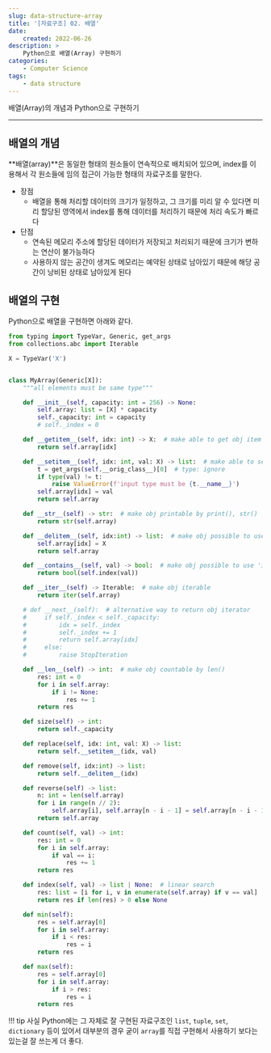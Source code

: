 ```yaml
---
slug: data-structure-array
title: '[자료구조] 02. 배열'
date:
    created: 2022-06-26
description: >
    Python으로 배열(Array) 구현하기
categories:
    - Computer Science
tags:
    - data structure
---
```


배열(Array)의 개념과 Python으로 구현하기  

<!-- more -->

---

## 배열의 개념

**배열(array)**은 동일한 형태의 원소들이 연속적으로 배치되어 있으며, index를 이용해서 각 원소들에 임의 접근이 가능한 형태의 자료구조를 말한다.  

- 장점
    - 배열을 통해 처리할 데이터의 크기가 일정하고, 그 크기를 미리 알 수 있다면 미리 할당된 영역에서 index를 통해 데이터를 처리하기 때문에 처리 속도가 빠르다
- 단점
    - 연속된 메모리 주소에 할당된 데이터가 저장되고 처리되기 때문에 크기가 변하는 연산이 불가능하다
    - 사용하지 않는 공간이 생겨도 메모리는 예약된 상태로 남아있기 때문에 해당 공간이 낭비된 상태로 남아있게 된다

## 배열의 구현

Python으로 배열을 구현하면 아래와 같다.  

```python
from typing import TypeVar, Generic, get_args
from collections.abc import Iterable

X = TypeVar('X')


class MyArray(Generic[X]):
    """all elements must be same type"""

    def __init__(self, capacity: int = 256) -> None:
        self.array: list = [X] * capacity
        self._capacity: int = capacity
        # self._index = 0

    def __getitem__(self, idx: int) -> X:  # make able to get obj item by indexing
        return self.array[idx]

    def __setitem__(self, idx: int, val: X) -> list:  # make able to set obj item by indexing
        t = get_args(self.__orig_class__)[0]  # type: ignore
        if type(val) != t:
            raise ValueError(f'input type must be {t.__name__}')
        self.array[idx] = val
        return self.array

    def __str__(self) -> str:  # make obj printable by print(), str()
        return str(self.array)

    def __delitem__(self, idx:int) -> list:  # make obj possible to use 'del' statement
        self.array[idx] = X
        return self.array

    def __contains__(self, val) -> bool:  # make obj possible to use 'in' operator
        return bool(self.index(val))

    def __iter__(self) -> Iterable:  # make obj iterable
        return iter(self.array)

    # def __next__(self):  # alternative way to return obj iterator
    #     if self._index < self._capacity:
    #         idx = self._index
    #         self._index += 1
    #         return self.array[idx]
    #     else:
    #         raise StopIteration

    def __len__(self) -> int:  # make obj countable by len()
        res: int = 0
        for i in self.array:
            if i != None:
                res += 1
        return res

    def size(self) -> int:
        return self._capacity

    def replace(self, idx: int, val: X) -> list:
        return self.__setitem__(idx, val)

    def remove(self, idx:int) -> list:
        return self.__delitem__(idx)

    def reverse(self) -> list:
        n: int = len(self.array)
        for i in range(n // 2):
            self.array[i], self.array[n - i - 1] = self.array[n - i - 1], self.array[i]
        return self.array

    def count(self, val) -> int:
        res: int = 0
        for i in self.array:
            if val == i:
                res += 1
        return res

    def index(self, val) -> list | None:  # linear search
        res: list = [i for i, v in enumerate(self.array) if v == val]
        return res if len(res) > 0 else None

    def min(self):
        res = self.array[0]
        for i in self.array:
            if i < res:
                res = i
        return res

    def max(self):
        res = self.array[0]
        for i in self.array:
            if i > res:
                res = i
        return res
```

!!! tip
    사실 Python에는 그 자체로 잘 구현된 자료구조인 `list`, `tuple`, `set`, `dictionary` 등이 있어서 대부분의 경우 굳이 `array`를 직접 구현해서 사용하기 보다는 있는걸 잘 쓰는게 더 좋다.  